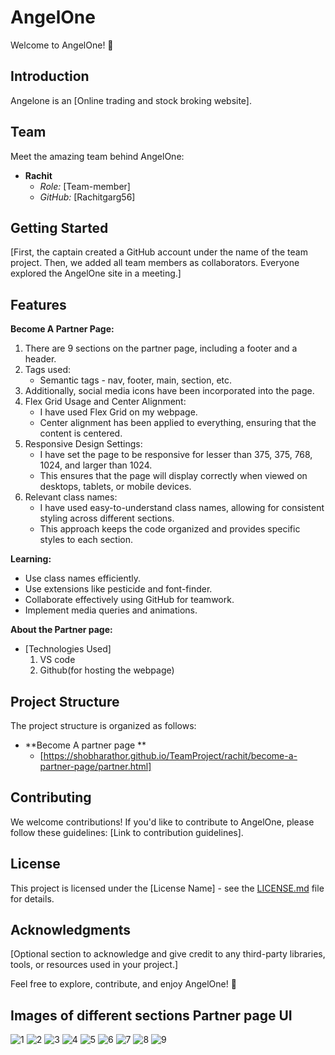 # AngelOne

Welcome to AngelOne! 🚀

## Introduction

Angelone is an [Online trading and stock broking website].

## Team

Meet the amazing team behind AngelOne:

- **Rachit**
  - *Role:* [Team-member]
  - *GitHub:* [Rachitgarg56]

## Getting Started

[First, the captain created a GitHub account under the name of the team project. Then, we added all team members as collaborators. Everyone explored the AngelOne site in a meeting.]

## Features

**Become A Partner Page:**

1. There are 9 sections on the partner page, including a footer and a header.
2. Tags used:
   - Semantic tags - nav, footer, main, section, etc.
3. Additionally, social media icons have been incorporated into the page.
4. Flex Grid Usage and Center Alignment:
   - I have used Flex Grid on my webpage.
   - Center alignment has been applied to everything, ensuring that the content is centered.
5. Responsive Design Settings:
   - I have set the page to be responsive for lesser than 375, 375, 768, 1024, and larger than 1024.
   - This ensures that the page will display correctly when viewed on desktops, tablets, or mobile devices.
6. Relevant class names:
   - I have used easy-to-understand class names, allowing for consistent styling across different sections.
   - This approach keeps the code organized and provides specific styles to each section.

 **Learning:**
   - Use class names efficiently.
   - Use extensions like pesticide and font-finder.
   - Collaborate effectively using GitHub for teamwork.
   - Implement media queries and animations.
    
 **About the Partner page:**
 - [Technologies Used]
   1. VS code
   2. Github(for hosting the webpage)
      
 ## Project Structure
The project structure is organized as follows:

- **Become A partner page **
  - [https://shobharathor.github.io/TeamProject/rachit/become-a-partner-page/partner.html]

## Contributing

We welcome contributions! If you'd like to contribute to AngelOne, please follow these guidelines: [Link to contribution guidelines].

## License

This project is licensed under the [License Name] - see the [LICENSE.md](LICENSE.md) file for details.

## Acknowledgments

[Optional section to acknowledge and give credit to any third-party libraries, tools, or resources used in your project.]

Feel free to explore, contribute, and enjoy AngelOne! 🌟

## Images of different sections Partner page UI

![1](https://github.com/shobharathor/TeamProject/assets/112542259/5b6d33bc-8973-4512-b4d9-c2e0451808b5)
![2](https://github.com/shobharathor/TeamProject/assets/112542259/c3203498-3e48-4332-9fc6-21c6f43f4328)
![3](https://github.com/shobharathor/TeamProject/assets/112542259/9fffd620-7f99-4d11-98fa-b697feb2f4cd)
![4](https://github.com/shobharathor/TeamProject/assets/112542259/42cba174-8a31-4745-b1eb-89f38fc9af3b)
![5](https://github.com/shobharathor/TeamProject/assets/112542259/fcd611a5-ad4b-494a-a0d6-994f33084ff1)
![6](https://github.com/shobharathor/TeamProject/assets/112542259/f9039c5d-86d3-4818-bc20-c3b5a73b4839)
![7](https://github.com/shobharathor/TeamProject/assets/112542259/ecd8b9a0-090c-47a5-b9bd-6bf09bf20479)
![8](https://github.com/shobharathor/TeamProject/assets/112542259/1ee91bd7-e1ed-4e8b-b534-74e6d4953ecf)
![9](https://github.com/shobharathor/TeamProject/assets/112542259/08e3a7bb-97d7-4509-9d2a-688bbe66781b)


